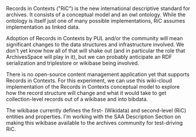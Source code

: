 Records in Contexts ("RiC") is the new international descriptive standard for archives. It consists of a conceptual model and an owl ontology. 
While the ontology is itself just one of many possible implementations, RiC assumes implementation as linked data.

Adoption of Records in Contexts by PUL and/or the community will mean significant changes to the data structures and infrastructure involved. 
We don't yet know how all of that will shake out (and in particular the role that ArchivesSpace will play in it), but we can probably anticipate an 
RDF serialization and triplestore or wikibase being involved.

There is no open-source content management application yet that supports Records in Contexts. For this experiment, we can use this wiki-cloud implementation of the 
Records in Contexts conceptual model to explore how the record structure will change and what it would take to get collection-level records out of a 
wikibase and into bibdata.

The wikibase currently defines the first- (Wikidata) and second-level (RiC) entities and properties. I'm working with the SAA Description Section on 
making this wikibase available to the archives community for test-driving RiC.
